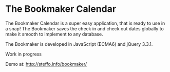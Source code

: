 # The Bookmaker Calendar

The Bookmaker Calendar is a super easy application, that is ready to use in a snap! The Bookmaker saves the check in and check out dates globally to make it smooth to implement to any database. 

The Bookmaker is developed in JavaScript (ECMA6) and jQuery 3.3.1. 

Work in progress

Demo at: http://steffo.info/bookmaker/
